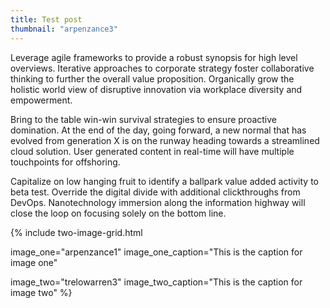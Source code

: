 ```yaml
---
title: Test post
thumbnail: "arpenzance3"
---
```

Leverage agile frameworks to provide a robust synopsis for high level overviews. Iterative approaches to corporate strategy foster collaborative thinking to further the overall value proposition. Organically grow the holistic world view of disruptive innovation via workplace diversity and empowerment.

Bring to the table win-win survival strategies to ensure proactive domination. At the end of the day, going forward, a new normal that has evolved from generation X is on the runway heading towards a streamlined cloud solution. User generated content in real-time will have multiple touchpoints for offshoring.

Capitalize on low hanging fruit to identify a ballpark value added activity to beta test. Override the digital divide with additional clickthroughs from DevOps. Nanotechnology immersion along the information highway will close the loop on focusing solely on the bottom line.



{% 
include two-image-grid.html

image_one="arpenzance1"
image_one_caption="This is the caption for image one"

image_two="trelowarren3"
image_two_caption="This is the caption for image two"
%}
